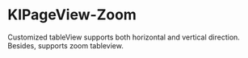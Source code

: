 # KIPageView-Zoom
Customized tableView supports  both horizontal and vertical direction. Besides, supports zoom tableview.
